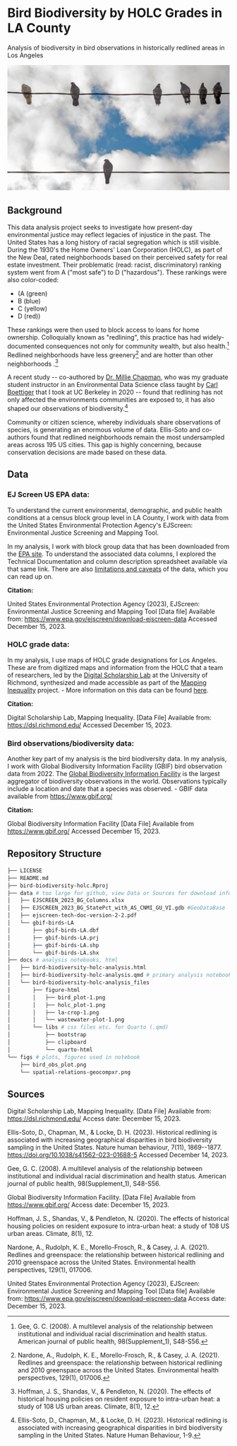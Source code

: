 
# Bird Biodiversity by HOLC Grades in LA County

Analysis of biodiversity in bird observations in historically redlined
areas in Los Angeles

![](figs/birds-on-power-line.png)

## Background

This data analysis project seeks to investigate how present-day
environmental justice may reflect legacies of injustice in the past. The
United States has a long history of racial segregation which is still
visible. During the 1930's the Home Owners' Loan Corporation (HOLC), as
part of the New Deal, rated neighborhoods based on their perceived
safety for real estate investment. Their problematic (read: racist,
discriminatory) ranking system went from A ("most safe") to D
("hazardous"). These rankings were also color-coded:

-   (A (green)
-   B (blue)
-   C (yellow)
-   D (red))

These rankings were then used to block access to loans for home
ownership. Colloquially known as "redlining", this practice has had
widely-documented consequences not only for community wealth, but also
health.[^1] Redlined neighborhoods have less greenery[^2] and are hotter
than other neighborhoods .[^3]

[^1]: Gee, G. C. (2008). A multilevel analysis of the relationship
    between institutional and individual racial discrimination and
    health status. American journal of public health, 98(Supplement_1),
    S48-S56.

[^2]: Nardone, A., Rudolph, K. E., Morello-Frosch, R., & Casey, J. A.
    (2021). Redlines and greenspace: the relationship between historical
    redlining and 2010 greenspace across the United States.
    Environmental health perspectives, 129(1), 017006.

[^3]: Hoffman, J. S., Shandas, V., & Pendleton, N. (2020). The effects
    of historical housing policies on resident exposure to intra-urban
    heat: a study of 108 US urban areas. Climate, 8(1), 12.

A recent study -- co-authored by [Dr. Millie
Chapman](https://scholar.google.com/citations?user=xJHRncgAAAAJ&hl=en),
who was my graduate student instructor in an Environmental Data Science
class taught by [Carl Boettiger](https://github.com/cboettig) that I
took at UC Berkeley in 2020 -- found that redlining has not only
affected the environments communities are exposed to, it has also shaped
our observations of biodiversity.[^4]

[^4]: Ellis-Soto, D., Chapman, M., & Locke, D. H. (2023). Historical
    redlining is associated with increasing geographical disparities in
    bird biodiversity sampling in the United States. Nature Human
    Behaviour, 1-9.

Community or citizen science, whereby individuals share observations of
species, is generating an enormous volume of data. Ellis-Soto and
co-authors found that redlined neighborhoods remain the most
undersampled areas across 195 US cities. This gap is highly concerning,
because conservation decisions are made based on these data.

## Data

### EJ Screen US EPA data:

To understand the current environmental, demographic, and public health
conditions at a census block group level in LA County, I work with data
from the United States Environmental Protection Agency's EJScreen:
Environmental Justice Screening and Mapping Tool.

In my analysis, I work with block group data that has been downloaded
from the [EPA
site](https://www.epa.gov/ejscreen/download-ejscreen-data). To
understand the associated data columns, I explored the Technical
Documentation and column description spreadsheet available via that same
link. There are also [limitations and
caveats](https://www.epa.gov/ejscreen/limitations-and-caveats-using-ejscreen)
of the data, which you can read up on.

**Citation:**

United States Environmental Protection Agency (2023), EJScreen:
Environmental Justice Screening and Mapping Tool [Data file] Available
from: <https://www.epa.gov/ejscreen/download-ejscreen-data> Accessed
December 15, 2023.

### HOLC grade data:

In my analysis, I use maps of HOLC grade designations for Los Angeles.
These are from digitized maps and information from the HOLC that a team
of researchers, led by the [Digital Scholarship
Lab](https://dsl.richmond.edu/) at the University of Richmond,
synthesized and made accessible as part of the [Mapping
Inequality](https://dsl.richmond.edu/panorama/redlining/#loc=5/39.1/-94.58)
project. - More information on this data can be found
[here](https://dsl.richmond.edu/panorama/redlining/#loc=5/39.1/-94.58&text=downloads).

**Citation:**

Digital Scholarship Lab, Mapping Inequality. [Data File] Available from:
<https://dsl.richmond.edu/> Accessed December 15, 2023.

### Bird observations/biodiversity data:

Another key part of my analysis is the bird biodiversity data. In my
analysis, I work with Global Biodiversity Information Facility (GBIF)
bird observation data from 2022. The [Global Biodiversity Information
Facility](gbif.org) is the largest aggregator of biodiversity
observations in the world. Observations typically include a location and
date that a species was observed. - GBIF data available from
<https://www.gbif.org/>

**Citation:**

Global Biodiversity Information Facility [Data File] Available from
<https://www.gbif.org/> Accessed December 15, 2023.

## Repository Structure

``` bash
├── LICENSE
├── README.md
├── bird-biodiversity-holc.Rproj
├── data # too large for github, view Data or Sources for download info
│   ├── EJSCREEN_2023_BG_Columns.xlsx
│   ├── EJSCREEN_2023_BG_StatePct_with_AS_CNMI_GU_VI.gdb #GeoDataBase
│   ├── ejscreen-tech-doc-version-2-2.pdf
│   └── gbif-birds-LA
│       ├── gbif-birds-LA.dbf
│       ├── gbif-birds-LA.prj
│       ├── gbif-birds-LA.shp
│       └── gbif-birds-LA.shx
├── docs # analysis notebooks, html
│   ├── bird-biodiversity-holc-analysis.html
│   ├── bird-biodiversity-holc-analysis.qmd # primary analysis notebook
│   └── bird-biodiversity-holc-analysis_files
│       ├── figure-html
│       │   ├── bird_plot-1.png
│       │   ├── holc_plot-1.png
│       │   ├── la-crop-1.png
│       │   └── wastewater-plot-1.png
│       └── libs # css files etc. for Quarto (.qmd)
│           ├── bootstrap
│           ├── clipboard
│           └── quarto-html
└── figs # plots, figures used in notebook
    ├── bird_obs_plot.png
    └── spatial-relations-geocompxr.png
```

## Sources

Digital Scholarship Lab, Mapping Inequality. [Data File] Available from:
<https://dsl.richmond.edu/> Access date: December 15, 2023.

Ellis-Soto, D., Chapman, M., & Locke, D. H. (2023). Historical redlining
is associated with increasing geographical disparities in bird
biodiversity sampling in the United States. Nature human behaviour,
7(11), 1869--1877. <https://doi.org/10.1038/s41562-023-01688-5> Accessed
December 14, 2023.

Gee, G. C. (2008). A multilevel analysis of the relationship between
institutional and individual racial discrimination and health status.
American journal of public health, 98(Supplement_1), S48-S56.

Global Biodiversity Information Facility. [Data File] Available from
<https://www.gbif.org/> Access date: December 15, 2023.

Hoffman, J. S., Shandas, V., & Pendleton, N. (2020). The effects of
historical housing policies on resident exposure to intra-urban heat: a
study of 108 US urban areas. Climate, 8(1), 12.

Nardone, A., Rudolph, K. E., Morello-Frosch, R., & Casey, J. A. (2021).
Redlines and greenspace: the relationship between historical redlining
and 2010 greenspace across the United States. Environmental health
perspectives, 129(1), 017006.

United States Environmental Protection Agency (2023), EJScreen:
Environmental Justice Screening and Mapping Tool [Data file] Available
from: <https://www.epa.gov/ejscreen/download-ejscreen-data> Access date:
December 15, 2023.
